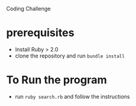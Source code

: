 Coding Challenge

# prerequisites
* Install Ruby > 2.0
* clone the repository and run `bundle install` 


# To Run the program
* run `ruby search.rb` and follow the instructions
